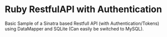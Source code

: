 # Ruby RestfulAPI with Authentication

Basic Sample of a Sinatra based Restfull API (with Authentication/Tokens) using DataMapper and SQLite (Can easily be switched to MySQL).
